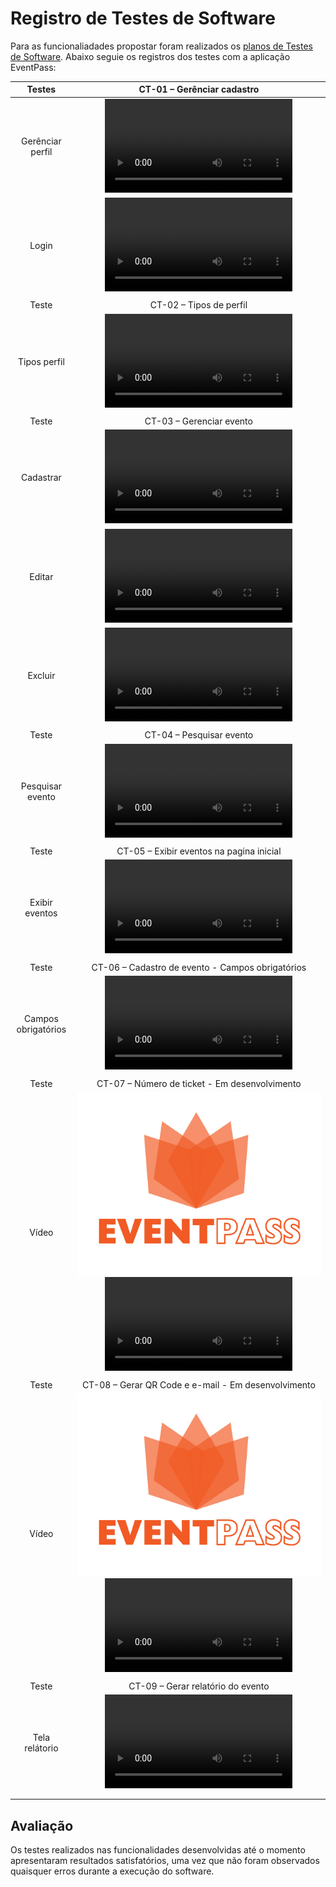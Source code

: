 # Registro de Testes de Software

Para as funcionaliadades propostar foram realizados os <a href="8-Plano de Testes de Software.md"> planos de Testes de Software</a>. Abaixo seguie os registros dos testes com a aplicação EventPass:

|       Testes        |                                                              CT-01 – Gerênciar cadastro                                                               |
| :-----------------: | :---------------------------------------------------------------------------------------------------------------------------------------------------: |
|  Gerênciar perfil   |       <video src="https://github-production-user-asset-6210df.s3.amazonaws.com/126528758/277191074-4958322c-1dbf-40bf-9817-c81877e8b336.webm">        |
|        Login        | <video src="https://github.com/ICEI-PUC-Minas-PMV-ADS/pmv-ads-2023-2-e2-proj-int-t5-eventpass/assets/126528758/c15ee9c8-9868-4da4-8a61-41a2d666ca55"> |
|                     |                                                                                                                                                       |
|        Teste        |                                                                CT-02 – Tipos de perfil                                                                |
|    Tipos perfil     | <video src="https://github.com/ICEI-PUC-Minas-PMV-ADS/pmv-ads-2023-2-e2-proj-int-t5-eventpass/assets/126528758/bb7a7232-645e-4f54-a7e5-f11628f0d4fb"> |
|                     |                                                                                                                                                       |
|        Teste        |                                                               CT-03 – Gerenciar evento                                                                |
|      Cadastrar      | <video src="https://github.com/ICEI-PUC-Minas-PMV-ADS/pmv-ads-2023-2-e2-proj-int-t5-eventpass/assets/126528758/6ff47316-27d0-41d5-abb9-d7b6a9477487"> |
|       Editar        | <video src="https://github.com/ICEI-PUC-Minas-PMV-ADS/pmv-ads-2023-2-e2-proj-int-t5-eventpass/assets/126528758/40ec09f8-7dd6-46ce-b01c-b2a4bc24da72"> |
|       Excluir       | <video src="https://github.com/ICEI-PUC-Minas-PMV-ADS/pmv-ads-2023-2-e2-proj-int-t5-eventpass/assets/126528758/7e7c5a91-d33c-4ad4-9c73-a2a9a1656a0f"> |
|                     |
|        Teste        |                                                               CT-04 – Pesquisar evento                                                                |
|  Pesquisar evento   | <video src="https://github.com/ICEI-PUC-Minas-PMV-ADS/pmv-ads-2023-2-e2-proj-int-t5-eventpass/assets/126528758/491632cb-811b-42c0-83a0-075380df583c"> |
|                     |                                                                                                                                                       |
|        Teste        |                                                       CT-05 – Exibir eventos na pagina inicial                                                        |
|   Exibir eventos    | <video src="https://github.com/ICEI-PUC-Minas-PMV-ADS/pmv-ads-2023-2-e2-proj-int-t5-eventpass/assets/126528758/a48bdc39-e5f9-4dc7-89b5-f0a0e8451704"> |
|                     |                                                                                                                                                       |
|        Teste        |                                                   CT-06 – Cadastro de evento - Campos obrigatórios                                                    |
| Campos obrigatórios | <video src="https://github.com/ICEI-PUC-Minas-PMV-ADS/pmv-ads-2023-2-e2-proj-int-t5-eventpass/assets/126528758/9fac4ede-5c3c-4079-9a7a-102d8c594ab8"> |
|                     |                                                                                                                                                       |
|        Teste        |                                                     CT-07 – Número de ticket - Em desenvolvimento                                                     |
|        Vídeo        |                                                     ![Logo](img/logo-eventpass.png)<video src="">                                                     |
|                     |                                                                                                                                                       |
|        Teste        |                                                  CT-08 – Gerar QR Code e e-mail - Em desenvolvimento                                                  |
|        Vídeo        |                                                     ![Logo](img/logo-eventpass.png)<video src="">                                                     |
|                     |                                                                                                                                                       |
|        Teste        |                                                           CT-09 – Gerar relatório do evento                                                           |
|   Tela relátorio    | <video src="https://github.com/ICEI-PUC-Minas-PMV-ADS/pmv-ads-2023-2-e2-proj-int-t5-eventpass/assets/126528758/d61b58ea-5d13-4534-a202-613f192fc46f"> |
|                     |
|                     |

## Avaliação

Os testes realizados nas funcionalidades desenvolvidas até o momento apresentaram resultados satisfatórios, uma vez que não foram observados quaisquer erros durante a execução do software.
